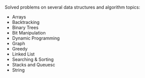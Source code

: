 Solved problems on several data structures and algorithm topics:
* Arrays
* Backtracking
* Binary Trees
* Bit Manipulation
* Dynamic Programming
* Graph
* Greedy
* Linked List
* Searching & Sorting
* Stacks and Queuesc
* String

